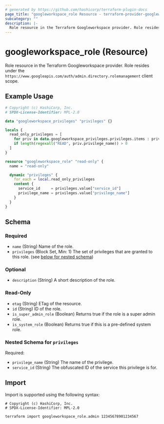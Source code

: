 ```yaml
---
# generated by https://github.com/hashicorp/terraform-plugin-docs
page_title: "googleworkspace_role Resource - terraform-provider-googleworkspace"
subcategory: ""
description: |-
  Role resource in the Terraform Googleworkspace provider. Role resides under the https://www.googleapis.com/auth/admin.directory.rolemanagement client scope.
---
```


# googleworkspace_role (Resource)

Role resource in the Terraform Googleworkspace provider. Role resides under the `https://www.googleapis.com/auth/admin.directory.rolemanagement` client scope.

## Example Usage

```terraform
# Copyright (c) HashiCorp, Inc.
# SPDX-License-Identifier: MPL-2.0

data "googleworkspace_privileges" "privileges" {}

locals {
  read_only_privileges = [
    for priv in data.googleworkspace_privileges.privileges.items : priv
    if length(regexall("READ", priv.privilege_name)) > 0
  ]
}

resource "googleworkspace_role" "read-only" {
  name = "read-only"

  dynamic "privileges" {
    for_each = local.read_only_privileges
    content {
      service_id     = privileges.value["service_id"]
      privilege_name = privileges.value["privilege_name"]
    }
  }
}
```

<!-- schema generated by tfplugindocs -->
## Schema

### Required

- `name` (String) Name of the role.
- `privileges` (Block Set, Min: 1) The set of privileges that are granted to this role. (see [below for nested schema](#nestedblock--privileges))

### Optional

- `description` (String) A short description of the role.

### Read-Only

- `etag` (String) ETag of the resource.
- `id` (String) ID of the role.
- `is_super_admin_role` (Boolean) Returns true if the role is a super admin role.
- `is_system_role` (Boolean) Returns true if this is a pre-defined system role.

<a id="nestedblock--privileges"></a>
### Nested Schema for `privileges`

Required:

- `privilege_name` (String) The name of the privilege.
- `service_id` (String) The obfuscated ID of the service this privilege is for.

## Import

Import is supported using the following syntax:

```shell
# Copyright (c) HashiCorp, Inc.
# SPDX-License-Identifier: MPL-2.0

terraform import googleworkspace_role.admin 12345678901234567
```
